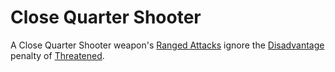 # Close Quarter Shooter

A Close Quarter Shooter weapon's [Ranged Attacks](../../../../Game%20Procedures/Ranged%20Attack.md) ignore the [Disadvantage](../../../../Game%20Procedures/Dice%20Rolls/Disadvantage.md) penalty of [Threatened](../../../../Conditions/Threatened.md).
